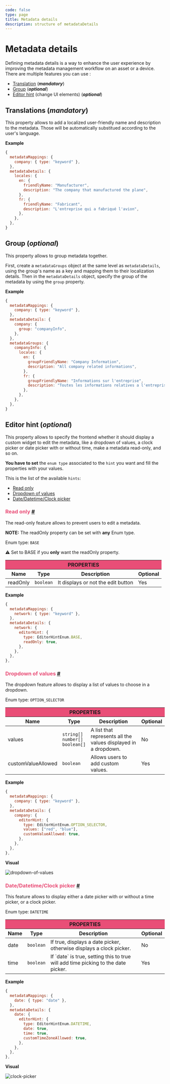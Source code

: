 ```yaml
---
code: false
type: page
title: Metadata details
description: structure of metadataDetails
---
```


# Metadata details

Defining metadata details is a way to enhance the user experience by improving the metadata management workflow on an asset or a device. There are multiple features you can use :

- [Translation](#translations-mandatory) (**_mandatory_**)
- [Group](#group-optional) (**_optional_**)
- [Editor hint](#editor-hint-optional) (change UI elements) (**_optional_**)

## Translations (_mandatory_)

This property allows to add a localized user-friendly name and description to the metadata. Those will be automatically substitued according to the user's language.

**Example**

```js
{
  metadataMappings: {
    company: { type: "keyword" },
  },
  metadataDetails: {
    locales: {
      en: {
        friendlyName: "Manufacturer",
        description: "The company that manufactured the plane",
      },
      fr: {
        friendlyName: "Fabricant",
        description: "L'entreprise qui a fabriqué l'avion",
      },
    },
  },
}
```

## Group (_optional_)

This property allows to group metadata together.

First, create a `metadataGroups` object at the same level as `metadataDetails`, using the group's name as a key and mapping them to their localization details. Then in the `metadataDetails` object, specify the group of the metadata by using the `group` property.

**Example**

```js
{
  metadataMappings: {
    company: { type: "keyword" },
  },
  metadataDetails: {
    company: {
      group: "companyInfo",
    },
  },
  metadataGroups: {
    companyInfo: {
      locales: {
        en: {
          groupFriendlyName: "Company Information",
          description: "All company related informations",
        },
        fr: {
          groupFriendlyName: "Informations sur l'entreprise",
          description: "Toutes les informations relatives a l'entreprise",
        },
      },
    },
  },
}
```

## Editor hint (_optional_)

This property allows to specify the frontend whether it should display a custom widget to edit the metadata, like a dropdown of values, a clock picker or date picker with or without time, make a metadata read-only, and so on.

**You have to set** the `enum type` associated to the `hint` you want and fill the properties with your values.

This is the list of the available `hints`:

- [Read only](#read-only)
- [Dropdown of values](#dropdown-of-values)
- [Date/Datetime/Clock picker](#datedatetimeclock-picker)

<h3 id="read-only" style="color: #e94e77">Read only <a href="#read-only" class="heading-anchor-link">#</a></h3>

The read-only feature allows to prevent users to edit a metadata.

**NOTE:** The readOnly property can be set with **any** Enum type.

Enum type: `BASE`

:warning: Set to BASE if you **only** want the readOnly property.

<table>
  <thead>
    <tr>
      <th style="background-color: #e94e77" colspan="4" align="center">PROPERTIES</th>
    </tr>
    <tr>
      <th>Name</th>
      <th>Type</th>
      <th>Description</th>
      <th>Optional</th>
    </tr>
  </thead>
  <tbody>
    <tr>
      <td>readOnly</td>
      <td><code>boolean</code></td>
      <td>It displays or not the edit button</td>
      <td>Yes</td>
    </tr>
  </tbody>
</table>

**Example**

```js
{
  metadataMappings: {
    network: { type: "keyword" },
  },
  metadataDetails: {
    network: {
      editorHint: {
        type: EditorHintEnum.BASE,
        readOnly: true,
      },
    },
  },
},
```

<h3 id="dropdown-of-values" style="color: #e94e77">Dropdown of values <a href="#dropdown-of-values" class="heading-anchor-link">#</a></h3>

The dropdown feature allows to display a list of values to choose in a dropdown.

Enum type: `OPTION_SELECTOR`

<table>
  <thead>
    <tr>
      <th style="background-color: #e94e77" colspan="4" align="center">PROPERTIES</th>
    </tr>
    <tr>
      <th>Name</th>
      <th>Type</th>
      <th>Description</th>
      <th>Optional</th>
    </tr>
  </thead>
  <tbody>
    <tr>
      <td>values</td>
      <td>
        <code>string[]</br>number[]</br>boolean[]</code>
      </td>
      <td>
        A list that represents all the values displayed in a dropdown.
      </td>
      <td>No</td>
    </tr>
    <tr>
      <td>customValueAllowed</td>
      <td>
        <code>boolean</code>
      </td>
      <td>Allows users to add custom values.</td>
      <td>Yes</td>
    </tr>
  </tbody>
</table>

**Example**

```js
{
  metadataMappings: {
    company: { type: "keyword" },
  },
  metadataDetails: {
    company: {
      editorHint: {
        type: EditorHintEnum.OPTION_SELECTOR,
        values: ["red", "blue"],
        customValueAllowed: true,
      },
    },
  },
},
```

**Visual**

![dropdown-of-values](./dropdown-of-values.png)

<h3 id="datedatetimeclock-picker" style="color: #e94e77">Date/Datetime/Clock picker <a href="#datedatetimeclock-picker" class="heading-anchor-link">#</a></h3>

This feature allows to display either a date picker with or without a time picker, or a clock picker.

Enum type: `DATETIME`

<table>
  <thead>
    <tr>
      <th style="background-color: #e94e77" colspan="4" align="center">PROPERTIES</th>
    </tr>
    <tr>
      <th>Name</th>
      <th>Type</th>
      <th>Description</th>
      <th>Optional</th>
    </tr>
  </thead>
  <tbody>
    <tr>
      <td>date</td>
      <td>
        <code>boolean</code>
      </td>
      <td>
        If true, displays a date picker, otherwise displays a clock picker.
      </td>
      <td>No</td>
    </tr>
    <tr>
      <td>time</td>
      <td>
        <code>boolean</code>
      </td>
      <td>
        If `date` is true, setting this to true will add time picking to the date picker.
      </td>
      <td>Yes</td>
    </tr>
  </tbody>
</table>

**Example**

```js
{
  metadataMappings: {
    date: { type: "date" },
  },
  metadataDetails: {
    date: {
      editorHint: {
        type: EditorHintEnum.DATETIME,
        date: true,
        time: true,
        customTimeZoneAllowed: true,
      },
    },
  },
},
```

**Visual**

![clock-picker](./clock-picker.png)
